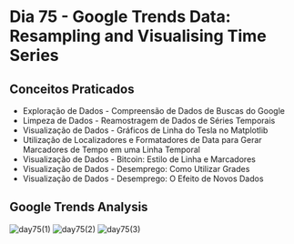 # Dia 75 - Google Trends Data: Resampling and Visualising Time Series

## Conceitos Praticados

* Exploração de Dados - Compreensão de Dados de Buscas do Google
* Limpeza de Dados - Reamostragem de Dados de Séries Temporais
* Visualização de Dados - Gráficos de Linha do Tesla no Matplotlib
* Utilização de Localizadores e Formatadores de Data para Gerar Marcadores de Tempo em uma Linha Temporal
* Visualização de Dados - Bitcoin: Estilo de Linha e Marcadores
* Visualização de Dados - Desemprego: Como Utilizar Grades
* Visualização de Dados - Desemprego: O Efeito de Novos Dados

## Google Trends Analysis

![day75(1)](https://user-images.githubusercontent.com/98851253/166164014-eae704af-fecd-4929-bdc6-4ebb2aff1fda.png)
![day75(2)](https://user-images.githubusercontent.com/98851253/166164015-26373f1e-3311-4383-9f87-3f76b93a27d6.png)
![day75(3)](https://user-images.githubusercontent.com/98851253/166164016-38ebacd2-4622-49fb-a916-8bc90bcebddd.png)
